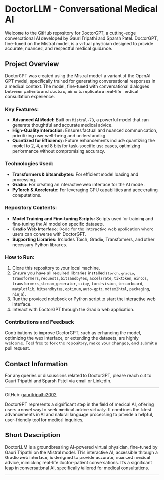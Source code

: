 # DoctorLLM - Conversational Medical AI 

Welcome to the GitHub repository for DoctorGPT, a cutting-edge conversational AI developed by Gauri Tripathi and Sparsh Patel. DoctorGPT, fine-tuned on the Mistral model, is a virtual physician designed to provide accurate, nuanced, and respectful medical guidance.

## Project Overview

DoctorGPT was created using the Mistral model, a variant of the OpenAI GPT model, specifically trained for generating conversational responses in a medical context. The model, fine-tuned with conversational dialogues between patients and doctors, aims to replicate a real-life medical consultation experience.

### Key Features:

- **Advanced AI Model:** Built on `Mistral-7B`, a powerful model that can generate thoughtful and accurate medical advice.
- **High-Quality Interaction:** Ensures factual and nuanced communication, prioritizing user well-being and understanding.
- **Quantized for Efficiency:** Future enhancements include quantizing the model to 2, 4, and 8 bits for task-specific use cases, optimizing performance without compromising accuracy.

### Technologies Used:

- **Transformers & bitsandbytes:** For efficient model loading and processing.
- **Gradio:** For creating an interactive web interface for the AI model.
- **PyTorch & Accelerate:** For leveraging GPU capabilities and accelerating computations.

### Repository Contents:

- **Model Training and Fine-tuning Scripts:** Scripts used for training and fine-tuning the AI model on specific datasets.
- **Gradio Web Interface:** Code for the interactive web application where users can converse with DoctorGPT.
- **Supporting Libraries:** Includes Torch, Gradio, Transformers, and other necessary Python libraries.

### How to Run:

1. Clone this repository to your local machine.
2. Ensure you have all required libraries installed (`torch`, `gradio`, `transformers`, `requests`, `bitsandbytes`, `accelerate`, `tiktoken`, `einops`, `transformers_stream_generator`, `scipy`, `torchvision`, `tensorboard`, `matplotlib`, `bitsandbytes`, `optimum`, `auto-gptq`, `mdtex2html`, `packaging`, `ninja`).
3. Run the provided notebook or Python script to start the interactive web interface.
4. Interact with DoctorGPT through the Gradio web application.

### Contributions and Feedback

Contributions to improve DoctorGPT, such as enhancing the model, optimizing the web interface, or extending the datasets, are highly welcome. Feel free to fork the repository, make your changes, and submit a pull request.

## Contact Information

For any queries or discussions related to DoctorGPT, please reach out to Gauri Tripathi and Sparsh Patel via email or LinkedIn.

---

GitHub: [gauritripathi2002](https://github.com/gauritripathi2002)

DoctorGPT represents a significant step in the field of medical AI, offering users a novel way to seek medical advice virtually. It combines the latest advancements in AI and natural language processing to provide a helpful, user-friendly tool for medical inquiries.

## Short Description

DoctorLLM is a groundbreaking AI-powered virtual physician, fine-tuned by Gauri Tripathi on the Mistral model. This interactive AI, accessible through a Gradio web interface, is designed to provide accurate, nuanced medical advice, mimicking real-life doctor-patient conversations. It's a significant leap in conversational AI, specifically tailored for medical consultations.

---


